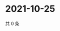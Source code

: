 # 2021-10-25

共 0 条

<!-- BEGIN WEIBO -->
<!-- 最后更新时间 Mon Oct 25 2021 08:49:28 GMT+0800 (China Standard Time) -->

<!-- END WEIBO -->
